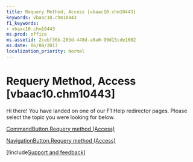 ```yaml
---
title: Requery Method, Access [vbaac10.chm10443]
keywords: vbaac10.chm10443
f1_keywords:
- vbaac10.chm10443
ms.prod: office
ms.assetid: 2cebf36b-203d-448d-a0a0-99d15cde1602
ms.date: 06/08/2017
localization_priority: Normal
---
```



# Requery Method, Access [vbaac10.chm10443]

Hi there! You have landed on one of our F1 Help redirector pages. Please select the topic you were looking for below.

[CommandButton.Requery method (Access)](http://msdn.microsoft.com/library/9a8fed17-aec2-c592-c003-92bc832d5da0%28Office.15%29.aspx)

[NavigationButton.Requery method (Access)](http://msdn.microsoft.com/library/4beb0efc-2e95-469e-21be-e546d0a66414%28Office.15%29.aspx)

[!include[Support and feedback](~/includes/feedback-boilerplate.md)]